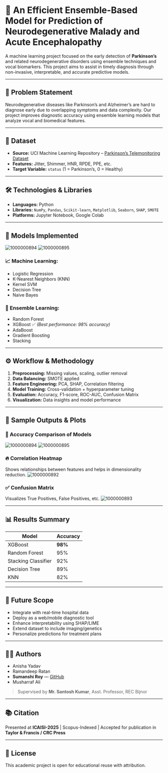 # 🧠 An Efficient Ensemble-Based Model for Prediction of Neurodegenerative Malady and Acute Encephalopathy

A machine learning project focused on the early detection of **Parkinson’s** and related neurodegenerative disorders using ensemble techniques and vocal biomarkers. This project aims to assist in timely diagnosis through non-invasive, interpretable, and accurate predictive models.

---

## 📌 Problem Statement
Neurodegenerative diseases like Parkinson’s and Alzheimer’s are hard to diagnose early due to overlapping symptoms and data complexity. Our project improves diagnostic accuracy using ensemble learning models that analyze vocal and biomedical features.

---

## 🧪 Dataset
- **Source:** UCI Machine Learning Repository – [Parkinson’s Telemonitoring Dataset](https://archive.ics.uci.edu/dataset/189/parkinsons+telemonitoring)
- **Features:** Jitter, Shimmer, HNR, RPDE, PPE, etc.
- **Target Variable:** `status` (1 = Parkinson’s, 0 = Healthy)

---

## 🛠️ Technologies & Libraries
- **Languages:** Python
- **Libraries:** `NumPy`, `Pandas`, `Scikit-learn`, `Matplotlib`, `Seaborn`, `SHAP`, `SMOTE`
- **Platforms:** Jupyter Notebook, Google Colab

---

## 🧠 Models Implemented
![1000000894](https://github.com/user-attachments/assets/7c025757-a738-4c41-9c72-50972617ada8)
![1000000895](https://github.com/user-attachments/assets/43b49c49-8669-48af-af0a-d4e45cc4177a)




### 📈 Machine Learning:
- Logistic Regression
- K-Nearest Neighbors (KNN)
- Kernel SVM
- Decision Tree
- Naive Bayes

### 🔀 Ensemble Learning:
- Random Forest
- XGBoost ✅ *(Best performance: 98% accuracy)*
- AdaBoost
- Gradient Boosting
- Stacking

---

## ⚙️ Workflow & Methodology
1. **Preprocessing:** Missing values, scaling, outlier removal
2. **Data Balancing:** SMOTE applied
3. **Feature Engineering:** PCA, SHAP, Correlation filtering
4. **Model Training:** Cross-validation + hyperparameter tuning
5. **Evaluation:** Accuracy, F1-score, ROC-AUC, Confusion Matrix
6. **Visualization:** Data insights and model performance

---

## 📸 Sample Outputs & Plots

### 🎯 Accuracy Comparison of Models
![1000000894](https://github.com/user-attachments/assets/7c025757-a738-4c41-9c72-50972617ada8)
![1000000895](https://github.com/user-attachments/assets/43b49c49-8669-48af-af0a-d4e45cc4177a)

### 🔥 Correlation Heatmap
Shows relationships between features and helps in dimensionality reduction.
![1000000892](https://github.com/user-attachments/assets/b71c37ed-d077-4298-9b49-0ba565e50f35)

### ✅ Confusion Matrix
Visualizes True Positives, False Positives, etc.
![1000000893](https://github.com/user-attachments/assets/2f1c648e-490b-4f79-86c9-ba11329ba4de)


---

## 📊 Results Summary
| Model              | Accuracy |
|--------------------|----------|
| XGBoost            | **98%**  |
| Random Forest      | 95%      |
| Stacking Classifier| 92%      |
| Decision Tree      | 89%      |
| KNN                | 82%      |

---

## 🚀 Future Scope
- Integrate with real-time hospital data
- Deploy as a web/mobile diagnostic tool
- Enhance interpretability using SHAP/LIME
- Extend dataset to include imaging/genetics
- Personalize predictions for treatment plans

---

## 👩‍💻 Authors
- Anisha Yadav  
- Ramandeep Ratan  
- **Sumanshi Roy** — [GitHub](https://github.com/sumanshiroy)  
- Musharraf Ali  
> Supervised by **Mr. Santosh Kumar**, Asst. Professor, REC Bijnor

---

## 📚 Citation
Presented at **ICAISI-2025** | Scopus-Indexed | Accepted for publication in **Taylor & Francis / CRC Press**

---

## 📎 License
This academic project is open for educational reuse with attribution.

